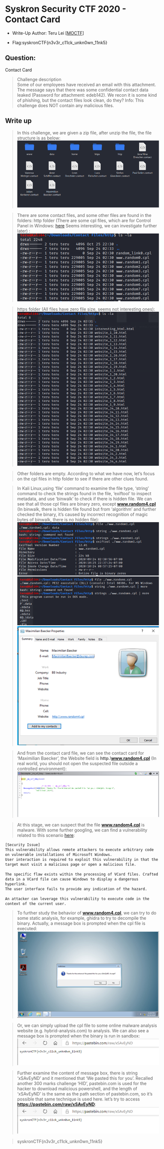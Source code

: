 # Syskron Security CTF 2020 - Contact Card
- Write-Up Author: Teru Lei \[[MOCTF](https://www.facebook.com/MOCSCTF)\]

- Flag:syskronCTF{n3v3r_c11ck_unkn0wn_11nk5}

## **Question:**
Contact Card

>Challenge description  
>Some of our employees have received an email with this attachment. The message says that there was some confidential contact data leaked (Password for attachment: edeb142). We recon it is some kind of phishing, but the contact files look clean, do they?
>Info: This challenge does NOT contain any malicious files.

## Write up
>In this challenge, we are given a zip file, after unzip the file, the file structure is as below:
![img](./img/1.PNG)

>There are some contact files, and some other files are found in the folders:
>http folder (There are some cpl files, which are for Control Panel in Windows: [here](https://support.microsoft.com/en-us/help/149648/description-of-control-panel-cpl-files) Seems interesting, we can investigate further later) :
![img](./img/2.PNG) 

>https folder (All files have zero file size, seems not interesting ones):
![img](./img/3.PNG)

>Other folders are empty. According to what we have now, let’s focus on the cpl files in http folder to see if there are other clues found.

>In Kali Linux,using ‘file’ command to examine the file type, ‘string’ command to check the strings found in the file, ‘exiftool’ to inspect metadata, and use ‘binwalk’ to check if there is hidden file. We can see that all those cpl files are binary zero, except **www.random4.cpl** (In binwalk, there is hidden file found but from ‘algorithm’ and further checked the binary, it’s caused by incorrect recognition of magic bytes of binwalk, there is no hidden file): 
![img](./img/4.PNG)
![img](./img/5.PNG)
![img](./img/6.PNG)

>And from the contact card file, we can see the contact card for ‘Maximilian Baecker’, the Website field is **http.\\www.random4.cpl** (In real world, you should not open the suspected file outside a controlled environment):
![img](./img/7.PNG)

>At this stage, we can suspect that the file **www.random4.cpl** is malware. With some further googling, we can find a vulnerability related to this scenario [here](http://hyp3rlinx.altervista.org/advisories/MICROSOFT-WINDOWS-VCF-FILE-INSUFFICIENT-WARNING-REMOTE-CODE-EXECUTION.txt):
```
[Security Issue]
This vulnerability allows remote attackers to execute arbitrary code on vulnerable installations of Microsoft Windows.
User interaction is required to exploit this vulnerability in that the target must visit a malicious page or open a malicious file.

The specific flaw exists within the processing of VCard files. Crafted data in a VCard file can cause Windows to display a dangerous hyperlink.
The user interface fails to provide any indication of the hazard.

An attacker can leverage this vulnerability to execute code in the context of the current user.
```

>To further study the behavior of **www.random4.cpl**, we can try to do some static analysis, for example, ghidra to try to decompile the binary. Actually, a message box is prompted when the cpl file is executed:
![img](./img/8.PNG)

>Or, we can simply upload the cpl file to some online malware analysis website (e.g. hybrid-analysis.com) to analysis. We can also see a message box is prompted when the binary is run in sandbox:
![img](./img/9.PNG)

>Further examine the content of message box, there is string ‘xSAvEyND’ and it mentioned that ‘We pasted this for you’. Recalled another 300 marks challenge ‘HID’, pastebin.com is used for the hacker to download malicious powershell, and the length of ‘xSAvEyND’ is the same as the path section of pastebin.com, so it’s possible that same technique is used here. let’s try to access **https://pastebin.com/raw/xSAvEyND**:
![img](./img/9.PNG)

>syskronCTF{n3v3r_c11ck_unkn0wn_11nk5}


